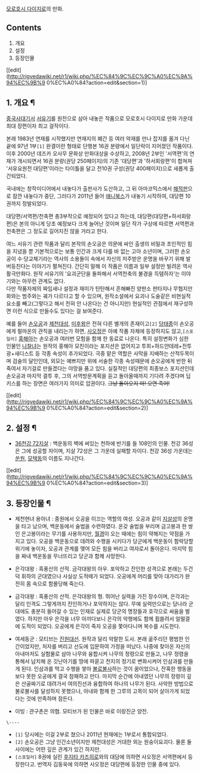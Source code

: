 [모로호시 다이지로](%EB%AA%A8%EB%A1%9C%ED%98%B8%EC%8B%9C%20%EB%8B%A4%EC%9D%B4%EC%A7%80%EB%A1%9C.md)의 만화.

## Contents

    

1. 개요 
2. 설정 
3. 등장인물 

[[edit](http://rigvedawiki.net/r1/wiki.php/%EC%84%9C%EC%9C%A0%EC%9A%94%EC%9B%9
0%EC%A0%84?action=edit&section=1)]

## 1. 개요 ¶

[중국사대기서](%EC%A4%91%EA%B5%AD%EC%82%AC%EB%8C%80%EA%B8%B0%EC%84%9C.md)
[서유기](%EC%84%9C%EC%9C%A0%EA%B8%B0.md)를 원전으로 삼아 내놓은 작품으로 모로호시 다이지로 만화 가운데 최대
장편이자 최고 걸작이다.

  

본래 1983년 연재를 시작했지만 연재지의 폐간 등 여러 악재를 만나 잡지를 옮겨 다닌 끝에 97년 1부`[1]` 완결이란 형태로 단행본
16권 분량에서 일단락이 지어졌던 작품이다. 이후 2000년 데즈카 오사무 문화상 만화대상을 수상하고, 2008년 2부인 '서역편'의 연재가
개시되면서 16권 분량(권당 250페이지)의 기존 '대당편'과 '하서회랑편'이 합쳐져 '서유요원전 대당편'이라는 타이틀을 달고 전10권
구성(권당 400페이지)으로 새롭게 출간되었다.

  

국내에는 창작미디어에서 내놓다가 출판사가 도산하고, 그 뒤 아마코믹스에서
[해적판](%ED%95%B4%EC%A0%81%ED%8C%90.md)으로 잠깐 내놓다가 중단, 그러다가 2011년 들어
[애니북스](%EC%95%A0%EB%8B%88%EB%B6%81%EC%8A%A4.md)가 내놓기 시작하여, 대당편 10권까지 정발되었다.

  

대당편/서역편/천축편 총3부작으로 예정되어 있다고 하는데, 대당편(대당편+하서회랑편)은 본의 아니게 당초 예정보다 크게 늘어난 것이며 일단
작가 구상에 따르면 서역편과 천축편은 그 정도로 길어지진 않을 거라고 한다.

  

여느 서유기 관련 작품과 달리 본작의 손오공은 의문에 싸인 출생의 비밀과 초인적인 힘을 지녔을 뿐 기본적으로는 보통 인간과 크게 다를 바
없는 고아 소년이며, 그러한 손오공이 수·당교체기라는 역사의 소용돌이 속에서 자신의 저주받은 운명을 바꾸기 위해 발버둥친다는 이야기가
펼쳐진다. 간단히 말해 이 작품은 이름과 일부 설정만 빌려온 역사 활극만화다. 원작 서유기의 '요괴군단을 돌파해서 서역천축의 불경을
득템하자'는 이야기와는 아무런 관계도 없다.  
다만 작품자체의 짜임새나 설정과 재미가 탄탄해서 흔해빠진 양판소 판타지나 무협지만화와는 범주와는 궤가 다르다고 할 수 있으며, 원작소설에서
요괴나 도술같은 비현실적 요소를 빼고(그렇다고 해서 전혀 안 나온다는 건 아니지만) 현실적인 관점에서 재구성하면 이런 식으로 만들수도 있다는
걸 보여준다.

  

예를 들어 [손오공](%EC%86%90%EC%98%A4%EA%B3%B5.md)과
[제천대성](%EC%A0%9C%EC%B2%9C%EB%8C%80%EC%84%B1.md),
[미후왕](%EB%AF%B8%ED%9B%84%EC%99%95.md)은 전혀 다른 별개의 존재이고`[2]`
[당태종](%EB%8B%B9%ED%83%9C%EC%A2%85.md)이 손오공에게 필마온의 관직을 내리는가 하면,
[사오정](%EC%82%AC%EC%98%A4%EC%A0%95.md)은 아예 작품 자체에 등장하지도 않고,`[스포일러]`
[홍해아](%ED%99%8D%ED%95%B4%EC%95%84.md)는 손오공과 여러번 모험을 함께 한 동료로 나온다. 특히 설정변화가
심한 인물인 [나찰녀](%EB%82%98%EC%B0%B0%EB%85%80.md)는 원작의 홍해아 모친이라는 포지션은 없어지고
투희+하드얀데레+전투광+새디스트 등 각종 속성이 추가되었다. 극중 맡은 역할은 사막을 지배하는 산적두목이며 검술의 달인인데, 외모는 예쁘지만
위에 서술한 각종 속성때문에 손오공에게 반한 뒤 죽여서 자기걸로 만들겠다는 야망을 품고 있다. 실질적인 대당편의 최종보스 포지션인데 손오공과
마지막 결투 후, 그의 서역방문계획을 듣고 돌아올때까지 기다려 주겠다며 딥 키스를 하는 장면은 여러가지 의미로 압권이다. <del>그냥
돌아오지 마! 오면 죽어!</del>

[[edit](http://rigvedawiki.net/r1/wiki.php/%EC%84%9C%EC%9C%A0%EC%9A%94%EC%9B%9
0%EC%A0%84?action=edit&section=2)]

## 2. 설정 ¶

  * [36천강 72지살](36%EC%B2%9C%EA%B0%95%2072%EC%A7%80%EC%82%B4.md) : 백운동의 벽에 써있는 천하에 반기를 들 108인의 인물. 천강 36성은 그에 성공할 자이며, 지살 72성은 그 가운데 실패할 자이다. 천강 36성 가운데는 [쑨원](%EC%91%A8%EC%9B%90.md), [모택동](%EB%AA%A8%ED%83%9D%EB%8F%99.md)의 이름도 지나간다.

[[edit](http://rigvedawiki.net/r1/wiki.php/%EC%84%9C%EC%9C%A0%EC%9A%94%EC%9B%9
0%EC%A0%84?action=edit&section=3)]

## 3. 등장인물 ¶

  * 제천현녀 용아녀 : 중원에서 오공을 이끄는 역할의 여성. 오공과 같이 [지살성](%EC%A7%80%EC%82%B4%EC%84%B1.md)의 운명을 타고 났으며, 백운동에서 술법을 수련하였다. 온갖 술법을 부리며 금고봉과 한 쌍인 은고봉이라는 무기를 사용하지만, [월경](%EC%9B%94%EA%B2%BD.md)이 오는 때에는 힘이 약해지는 약점을 가지고 있다. 오공을 백운동으로 데려와 수행을 시키다가 당군에게 백운동이 함락당할 위기에 놓이자, 오공과 관계를 맺어 모든 힘을 버리고 여자로서 돌아온다. 마지막 힘을 짜내 백운동을 무너뜨리고 당군과 함께 사망한다.  

  * 은각대왕 : 흑풍산의 산적. 금각대왕의 아우. 포악하고 잔인한 성격으로 본래는 두건덕 휘하의 군대였으나 사실상 도적떼가 되었다. 오공에게 머리를 맞아 대가리가 완전히 몸 속으로 함몰당해 죽는다.  

  * 금각대왕 : 흑풍산의 산적. 은각대왕의 형. 뛰어난 실력을 가진 장수이며, 은각과는 달리 인격도 그렇게까지 잔인하거나 포악하지는 않다. 무예 실력만으로는 당나라 군대에도 충분히 들어갈 수 있는 인재로 실제로 당군의 명장들과 호각으로 싸움을 벌였다. 하지만 아우 은각을 너무 아끼다보니 은각의 악행에도 함께 휩쓸려서 얼떨결에 도적이 되었다. 오공에게 은각이 죽자 오공을 쫓아다니며 복수를 시도한다.  

  * 여세동군 : 모티브는 [진원대선](%EC%A7%84%EC%9B%90%EB%8C%80%EC%84%A0.md). 원작과 달리 악랄한 도사. 본래 굶주리던 평범한 인간이었지만, 처자를 버리고 선도에 입문하여 가정을 떠났다. 나중에 찾아온 자신의 아내마저도 실험물로 삼아 나무와 융합시켜 나무의 정령으로 만들고, 나무 정령을 통해서 납치해 온 갓난아기를 땅에 파묻고 천지의 정기로 변화시켜어 인삼과를 만들게 된다. 인삼과를 먹고 수행을 쌓아 [불로불사](%EB%B6%88%EB%A1%9C%EB%B6%88%EC%82%AC.md)하는 것이 꿈이었으나, 잔혹한 행동을 보다 못한 오공에게 결국 참패하고 만다. 마지막 순간에 아내였던 나무의 정령이 깊은 산골짜기로 데려가서 여의진선과 융합하여 하나의 나무가 된다. 사악한 방법으로 불로불사를 달성하지 못했으나, 아내와 함께 한 그루의 고목이 되어 살아가게 되었다는 것에 만족하며 잠든다.  

  * 이빙 : 관구촌은 의협. 모티브가 된 인물은 바로 이랑진군 양전.

`\----`

  * `[1]` 당시에는 이걸 2부로 쳤으나 2011년 현재에는 1부로서 통합되었다.
  * `[2]` 손오공은 그냥 인간소년이지만 제천대성은 거대한 외눈 원숭이요괴다. 물론 둘 사이에는 어떤 깊은 관계가 있긴 하지만.
  * `[스포일러]` 8권에 실린 [후지타 카즈히로](%ED%9B%84%EC%A7%80%ED%83%80%20%EC%B9%B4%EC%A6%88%ED%9E%88%EB%A1%9C.md)와의 대담에 의하면 사오정은 서역편에서 등장한다고. 번역자 김동욱에 의하면 사오정은 대당편에 등장한 인물 중에 있다.

